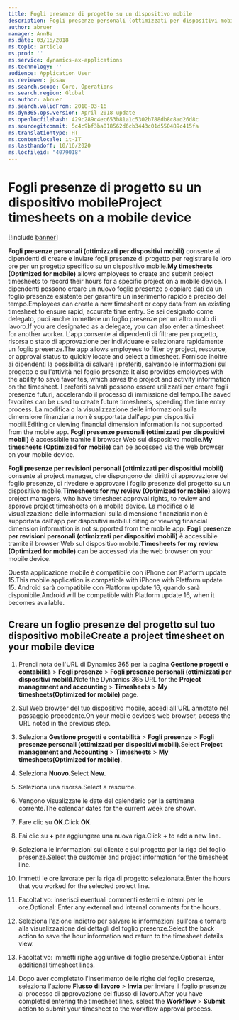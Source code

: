 ```yaml
---
title: Fogli presenze di progetto su un dispositivo mobile
description: Fogli presenze personali (ottimizzati per dispositivi mobili) consente ai dipendenti di creare e inviare fogli presenze di progetto per registrare le loro ore per un progetto specifico su un dispositivo mobile.
author: abruer
manager: AnnBe
ms.date: 03/16/2018
ms.topic: article
ms.prod: ''
ms.service: dynamics-ax-applications
ms.technology: ''
audience: Application User
ms.reviewer: josaw
ms.search.scope: Core, Operations
ms.search.region: Global
ms.author: abruer
ms.search.validFrom: 2018-03-16
ms.dyn365.ops.version: April 2018 update
ms.openlocfilehash: 429c289c4ec653b81a1c5302b788db8c8ad26d8c
ms.sourcegitcommit: 5c4c9bf3ba018562d6cb3443c01d550489c415fa
ms.translationtype: HT
ms.contentlocale: it-IT
ms.lasthandoff: 10/16/2020
ms.locfileid: "4079018"
---
```

# <a name="project-timesheets-on-a-mobile-device"></a><span data-ttu-id="9f220-103">Fogli presenze di progetto su un dispositivo mobile</span><span class="sxs-lookup"><span data-stu-id="9f220-103">Project timesheets on a mobile device</span></span>

[!include [banner](../includes/banner.md)]

<span data-ttu-id="9f220-104">**Fogli presenze personali (ottimizzati per dispositivi mobili)** consente ai dipendenti di creare e inviare fogli presenze di progetto per registrare le loro ore per un progetto specifico su un dispositivo mobile.</span><span class="sxs-lookup"><span data-stu-id="9f220-104">**My timesheets (Optimized for mobile)** allows employees to create and submit project timesheets to record their hours for a specific project on a mobile device.</span></span> <span data-ttu-id="9f220-105">I dipendenti possono creare un nuovo foglio presenze o copiare dati da un foglio presenze esistente per garantire un inserimento rapido e preciso del tempo.</span><span class="sxs-lookup"><span data-stu-id="9f220-105">Employees can create a new timesheet or copy data from an existing timesheet to ensure rapid, accurate time entry.</span></span> <span data-ttu-id="9f220-106">Se sei designato come delegato, puoi anche immettere un foglio presenze per un altro ruolo di lavoro.</span><span class="sxs-lookup"><span data-stu-id="9f220-106">If you are designated as a delegate, you can also enter a timesheet for another worker.</span></span> <span data-ttu-id="9f220-107">L'app consente ai dipendenti di filtrare per progetto, risorsa o stato di approvazione per individuare e selezionare rapidamente un foglio presenze.</span><span class="sxs-lookup"><span data-stu-id="9f220-107">The app allows employees to filter by project, resource, or approval status to quickly locate and select a timesheet.</span></span> <span data-ttu-id="9f220-108">Fornisce inoltre ai dipendenti la possibilità di salvare i preferiti, salvando le informazioni sul progetto e sull'attività nel foglio presenze.</span><span class="sxs-lookup"><span data-stu-id="9f220-108">It also provides employees with the ability to save favorites, which saves the project and activity information on the timesheet.</span></span> <span data-ttu-id="9f220-109">I preferiti salvati possono essere utilizzati per creare fogli presenze futuri, accelerando il processo di immissione del tempo.</span><span class="sxs-lookup"><span data-stu-id="9f220-109">The saved favorites can be used to create future timesheets, speeding the time entry process.</span></span> <span data-ttu-id="9f220-110">La modifica o la visualizzazione delle informazioni sulla dimensione finanziaria non è supportata dall'app per dispositivi mobili.</span><span class="sxs-lookup"><span data-stu-id="9f220-110">Editing or viewing financial dimension information is not supported from the mobile app.</span></span> <span data-ttu-id="9f220-111">**Fogli presenze personali (ottimizzati per dispositivi mobili)** è accessibile tramite il browser Web sul dispositivo mobile.</span><span class="sxs-lookup"><span data-stu-id="9f220-111">**My timesheets (Optimized for mobile)** can be accessed via the web browser on your mobile device.</span></span>

<span data-ttu-id="9f220-112">**Fogli presenze per revisioni personali (ottimizzati per dispositivi mobili)** consente ai project manager, che dispongono dei diritti di approvazione del foglio presenze, di rivedere e approvare i foglio presenze del progetto su un dispositivo mobile.</span><span class="sxs-lookup"><span data-stu-id="9f220-112">**Timesheets for my review (Optimized for mobile)** allows project managers, who have timesheet approval rights, to review and approve project timesheets on a mobile device.</span></span> <span data-ttu-id="9f220-113">La modifica o la visualizzazione delle informazioni sulla dimensione finanziaria non è supportata dall'app per dispositivi mobili.</span><span class="sxs-lookup"><span data-stu-id="9f220-113">Editing or viewing financial dimension information is not supported from the mobile app.</span></span> <span data-ttu-id="9f220-114">**Fogli presenze per revisioni personali (ottimizzati per dispositivi mobili)** è accessibile tramite il browser Web sul dispositivo mobile.</span><span class="sxs-lookup"><span data-stu-id="9f220-114">**Timesheets for my review (Optimized for mobile)** can be accessed via the web browser on your mobile device.</span></span>

<span data-ttu-id="9f220-115">Questa applicazione mobile è compatibile con iPhone con Platform update 15.</span><span class="sxs-lookup"><span data-stu-id="9f220-115">This mobile application is compatible with iPhone with Platform update 15.</span></span>
<span data-ttu-id="9f220-116">Android sarà compatibile con Platform update 16, quando sarà disponibile.</span><span class="sxs-lookup"><span data-stu-id="9f220-116">Android will be compatible with Platform update 16, when it becomes available.</span></span>

## <a name="create-a-project-timesheet-on-your-mobile-device"></a><span data-ttu-id="9f220-117">Creare un foglio presenze del progetto sul tuo dispositivo mobile</span><span class="sxs-lookup"><span data-stu-id="9f220-117">Create a project timesheet on your mobile device</span></span>

1.  <span data-ttu-id="9f220-118">Prendi nota dell'URL di Dynamics 365 per la pagina **Gestione progetti e contabilità** \> **Fogli presenze** \> **Fogli presenze personali (ottimizzati per dispositivi mobili)**.</span><span class="sxs-lookup"><span data-stu-id="9f220-118">Note the Dynamics 365 URL for the **Project management and accounting** \> **Timesheets** \> **My timesheets(Optimized for mobile)** page.</span></span>

2.  <span data-ttu-id="9f220-119">Sul Web browser del tuo dispositivo mobile, accedi all'URL annotato nel passaggio precedente.</span><span class="sxs-lookup"><span data-stu-id="9f220-119">On your mobile device’s web browser, access the URL noted in the previous step.</span></span>
 
3.  <span data-ttu-id="9f220-120">Seleziona **Gestione progetti e contabilità** \> **Fogli presenze** \> **Fogli presenze personali (ottimizzati per dispositivi mobili)**.</span><span class="sxs-lookup"><span data-stu-id="9f220-120">Select **Project management and Accounting** \> **Timesheets** \> **My timesheets(Optimized for mobile)**.</span></span>

4.  <span data-ttu-id="9f220-121">Seleziona **Nuovo**.</span><span class="sxs-lookup"><span data-stu-id="9f220-121">Select **New**.</span></span>

5.  <span data-ttu-id="9f220-122">Seleziona una risorsa.</span><span class="sxs-lookup"><span data-stu-id="9f220-122">Select a resource.</span></span>

6.  <span data-ttu-id="9f220-123">Vengono visualizzate le date del calendario per la settimana corrente.</span><span class="sxs-lookup"><span data-stu-id="9f220-123">The calendar dates for the current week are shown.</span></span>

7.  <span data-ttu-id="9f220-124">Fare clic su **OK**.</span><span class="sxs-lookup"><span data-stu-id="9f220-124">Click **OK**.</span></span>

8.  <span data-ttu-id="9f220-125">Fai clic su **+** per aggiungere una nuova riga.</span><span class="sxs-lookup"><span data-stu-id="9f220-125">Click **+** to add a new line.</span></span>

9.  <span data-ttu-id="9f220-126">Seleziona le informazioni sul cliente e sul progetto per la riga del foglio presenze.</span><span class="sxs-lookup"><span data-stu-id="9f220-126">Select the customer and project information for the timesheet line.</span></span>

10. <span data-ttu-id="9f220-127">Immetti le ore lavorate per la riga di progetto selezionata.</span><span class="sxs-lookup"><span data-stu-id="9f220-127">Enter the hours that you worked for the selected project line.</span></span>

11. <span data-ttu-id="9f220-128">Facoltativo: inserisci eventuali commenti esterni e interni per le ore.</span><span class="sxs-lookup"><span data-stu-id="9f220-128">Optional: Enter any external and internal comments for the hours.</span></span>

12. <span data-ttu-id="9f220-129">Seleziona l'azione Indietro per salvare le informazioni sull'ora e tornare alla visualizzazione dei dettagli del foglio presenze.</span><span class="sxs-lookup"><span data-stu-id="9f220-129">Select the back action to save the hour information and return to the timesheet details view.</span></span>

13. <span data-ttu-id="9f220-130">Facoltativo: immetti righe aggiuntive di foglio presenze.</span><span class="sxs-lookup"><span data-stu-id="9f220-130">Optional: Enter additional timesheet lines.</span></span>

14. <span data-ttu-id="9f220-131">Dopo aver completato l'inserimento delle righe del foglio presenze, seleziona l'azione **Flusso di lavoro** \> **Invia** per inviare il foglio presenze al processo di approvazione del flusso di lavoro.</span><span class="sxs-lookup"><span data-stu-id="9f220-131">After you have completed entering the timesheet lines, select the **Workflow** \> **Submit** action to submit your timesheet to the workflow approval process.</span></span>
